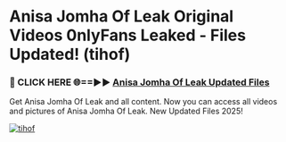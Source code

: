 # Anisa Jomha Of Leak Original Videos 0nlyFans Leaked - Files Updated! (tihof)

<h3>🔴 CLICK HERE 🌐==►► <a href="https://tinyurl.com/2m67pmp6" rel="nofollow">Anisa Jomha Of Leak Updated Files</a></h3>

Get Anisa Jomha Of Leak and all content. Now you can access all videos and pictures of Anisa Jomha Of Leak. New Updated Files 2025!

[![tihof](https://i.imgur.com/H4QAA4z.gif)](https://tinyurl.com/2m67pmp6)